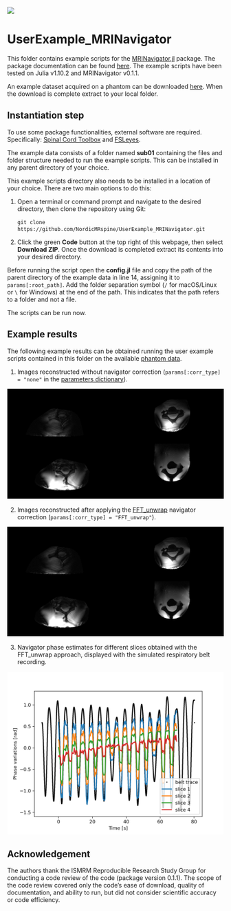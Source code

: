 [![](https://img.shields.io/badge/docs-latest-blue.svg)](https://NordicMRspine.github.io/MRINavigator.jl/dev)


# UserExample_MRINavigator
This folder contains example scripts for the [MRINavigator.jl](https://github.com/NordicMRspine/MRINavigator.jl) package. The package documentation can be found [here](https://NordicMRspine.github.io/MRINavigator.jl/dev). The example scripts have been tested on Julia v1.10.2 and MRINavigator v0.1.1.

An example dataset acquired on a phantom can be downloaded [here](https://doi.org/10.5281/zenodo.10731729). When the download is complete extract to your local folder.

## Instantiation step
To use some package functionalities, external software are required. Specifically: [Spinal Cord Toolbox](https://spinalcordtoolbox.com/stable/) and [FSLeyes](https://open.win.ox.ac.uk/pages/fsl/fsleyes/fsleyes/userdoc/install.html).

The example data consists of a folder named **sub01** containing the files and folder structure needed to run the example scripts. This can be installed in any parent directory of your choice.

This example scripts directory also needs to be installed in a location of your choice. There are two main options to do this:
1. Open a terminal or command prompt and navigate to the desired directory, then clone the repository using Git:
    ```
    git clone https://github.com/NordicMRspine/UserExample_MRINavigator.git
    ```
2. Click the green **Code** button at the top right of this webpage, then select **Download ZIP**. Once the download is completed extract its contents into your desired directory.

Before running the script open the **config.jl** file and copy the path of the parent directory of the example data in line 14, assigning it to `params[:root_path]`. Add the folder separation symbol (`/` for macOS/Linux or `\` for Windows) at the end of the path. This indicates that the path refers to a folder and not a file.

The scripts can be run now.

## Example results
The following example results can be obtained running the user example scripts contained in this folder on the available [phantom data](https://doi.org/10.5281/zenodo.10731729).
1. Images reconstructed without navigator correction (`params[:corr_type] = "none"` in the [parameters dictionary](https://nordicmrspine.github.io/MRINavigator.jl/dev/GettingStarted/#The-parameters-dictionary)).

![nocorr](./docs/nav_nocorr.png)

2. Images reconstructed after applying the [FFT_unwrap](https://nordicmrspine.github.io/MRINavigator.jl/dev/Pipelines/) navigator correction (`params[:corr_type] = "FFT_unwrap"`).

![corr](./docs/nav_corr.png)

3. Navigator phase estimates for different slices obtained with the FFT_unwrap approach, displayed with the simulated respiratory belt recording.

![nav](./docs/nav.png)

## Acknowledgement
The authors thank the ISMRM Reproducible Research Study Group for conducting a code review of the code (package version 0.1.1). The scope of the code review covered only the code’s ease of download, quality of documentation, and ability to run, but did not consider scientific accuracy or code efficiency.